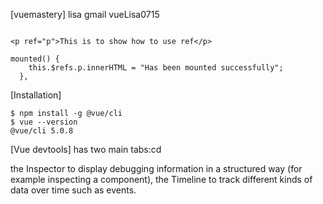 [vuemastery]
lisa gmail
vueLisa0715

```

<p ref="p">This is to show how to use ref</p>

mounted() {
    this.$refs.p.innerHTML = "Has been mounted successfully";
  },
```
[Installation]
```
$ npm install -g @vue/cli
$ vue --version
@vue/cli 5.0.8
```

[Vue devtools] 
has two main tabs:cd

the Inspector to display debugging information in a structured way (for example inspecting a component),
the Timeline to track different kinds of data over time such as events.
